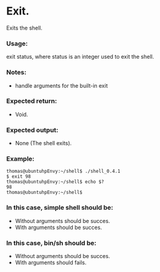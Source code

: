 # Exit.

Exits the shell.

### Usage:
exit status, where status is an integer used to exit the shell.

### Notes:
- handle arguments for the built-in exit


### Expected return:
- Void.

### Expected output:
- None (The shell exits).


### Example:

```
thomas@ubuntuhpEnvy:~/shell$ ./shell_0.4.1
$ exit 98
thomas@ubuntuhpEnvy:~/shell$ echo $?
98
thomas@ubuntuhpEnvy:~/shell$ 
```

### In this case, simple shell should be:
- Without arguments should be succes.
- With arguments should be succes.

### In this case, bin/sh should be:
- Without arguments should be succes.
- With arguments should fails.


